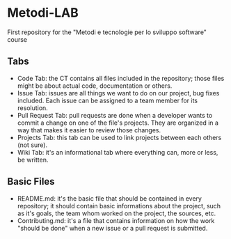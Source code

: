 # Metodi-LAB
First repository for the "Metodi e tecnologie per lo sviluppo software" course

## Tabs
- Code Tab: the CT contains all files included in the repository; those files might be about actual code, documentation or others.
- Issue Tab: issues are all things we want to do on our project, bug fixes included. Each issue can be assigned to a team member for its resolution.
- Pull Request Tab: pull requests are done when a developer wants to commit a change on one of the file's projects. They are organized in a way that makes it easier to review those changes.
- Projects Tab: this tab can be used to link projects between each others (not sure).
- Wiki Tab: it's an informational tab where everything can, more or less, be written.

## Basic Files
- README.md: it's the basic file that should be contained in every repository; it should contain basic informations about the project, such as it's goals, the team whom worked on the project, the sources, etc.
- Contributing.md: it's a file that contains information on how the work "should be done" when a new issue or a pull request is submitted.
